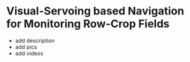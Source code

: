 # Visual-Servoing based Navigation for Monitoring Row-Crop Fields

- add description
- add pics
- add videos
